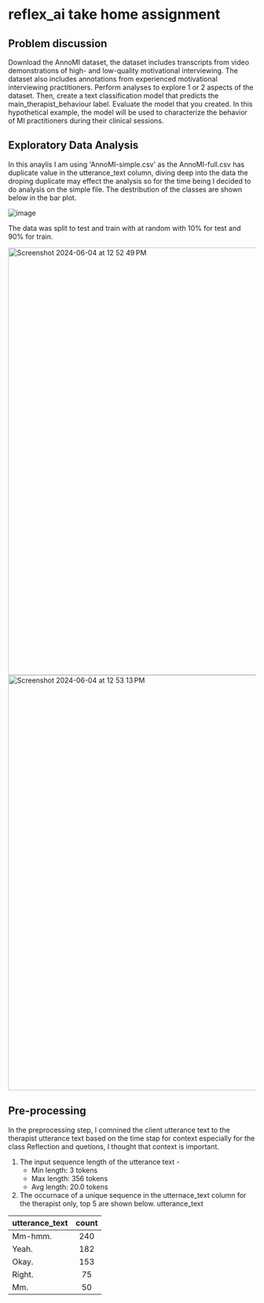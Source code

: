 # reflex_ai take home assignment
## Problem discussion
Download the AnnoMI dataset, the dataset includes transcripts from
  video demonstrations of high- and low-quality motivational interviewing. The dataset also
  includes annotations from experienced motivational interviewing practitioners.
  Perform analyses to explore 1 or 2 aspects of the dataset. 
  Then, create a text classification
  model that predicts the main_therapist_behaviour label. Evaluate the model that you created. In
  this hypothetical example, the model will be used to characterize the behavior of MI practitioners
  during their clinical sessions.

  ## Exploratory Data Analysis

In this anaylis I am using 'AnnoMI-simple.csv' as the AnnoMI-full.csv has duplicate value in the utterance_text column, diving deep into the data the droping duplicate may effect the analysis so for the time being I decided to do analysis on the simple file.
The destribution of the classes are shown below in the bar plot.

![image](https://github.com/SushaSureshh/reflex_ai/assets/35441892/01917d5f-20d3-40d4-908a-8188c51e32d9)

The data was split to test and train with at random with 10% for test and 90% for train. 

<img width="871" alt="Screenshot 2024-06-04 at 12 52 49 PM" src="https://github.com/SushaSureshh/reflex_ai/assets/35441892/cb03e763-2401-4f3c-80ff-472cfc822a6d">

<img width="846" alt="Screenshot 2024-06-04 at 12 53 13 PM" src="https://github.com/SushaSureshh/reflex_ai/assets/35441892/14050e49-5301-430f-b9bc-9974454e6704">

## Pre-processing
In the preprocessing step, I comnined the client utterance text to the therapist utterance text based on the time stap for context especially for the class Reflection and quetions, I thought that context is important.
1. The input sequence length of the utterance text - 
     - Min length: 3 tokens
     - Max length: 356 tokens
     - Avg length: 20.0 tokens
3. The occurnace of a unique sequence in the utternace_text column for the therapist only, top 5 are shown below.
utterance_text 


| utterance_text        | count           | 
| ------------- |:-------------:| 
|  Mm-hmm.     | 240 |
| Yeah.      | 182      |
| Okay. | 153    |
| Right.      | 75      |
| Mm. | 50     |




 






  
